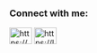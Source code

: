 <h3 align="left">Connect with me:</h3>
<p align="left">
<a href="https://www.linkedin.com/in/soheil-shafaee/" target="blank"><img align="center" src="https://raw.githubusercontent.com/rahuldkjain/github-profile-readme-generator/master/src/images/icons/Social/linked-in-alt.svg" alt="https://www.linkedin.com/in/soheil-shafaee/" height="30" width="40" /></a>
<a href="https://leetcode.com/u/ghost76/" target="blank"><img align="center" src="https://raw.githubusercontent.com/rahuldkjain/github-profile-readme-generator/master/src/images/icons/Social/leet-code.svg" alt="https://leetcode.com/u/ghost76/" height="30" width="40" /></a>
</p>
